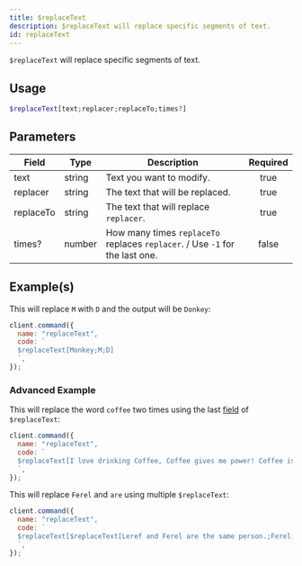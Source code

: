 ```yaml
---
title: $replaceText
description: $replaceText will replace specific segments of text.
id: replaceText
---
```


`$replaceText` will replace specific segments of text.

## Usage

```php
$replaceText[text;replacer;replaceTo;times?]
```

## Parameters

| Field     | Type   | Description                                                                  | Required |
| --------- | ------ | ---------------------------------------------------------------------------- | :------: |
| text      | string | Text you want to modify.                                                     |   true   |
| replacer  | string | The text that will be replaced.                                              |   true   |
| replaceTo | string | The text that will replace `replacer`.                                       |   true   |
| times?    | number | How many times `replaceTo` replaces `replacer`. / Use `-1` for the last one. |  false   |

## Example(s)

This will replace `M` with `D` and the output will be `Donkey`:

```javascript
client.command({
  name: "replaceText",
  code: `
  $replaceText[Monkey;M;D]
  `,
});
```

### Advanced Example

This will replace the word `coffee` two times using the last [field](#parameters) of `$replaceText`:

```javascript
client.command({
  name: "replaceText",
  code: `
  $replaceText[I love drinking Coffee, Coffee gives me power! Coffee is bad for my health.;Coffee;orange juice;2]
  `,
});
```

This will replace `Ferel` and `are` using multiple `$replaceText`:

```javascript
client.command({
  name: "replaceText",
  code: `
  $replaceText[$replaceText[Leref and Ferel are the same person.;Ferel;Ayaka];are;are not]
  `,
});
```
